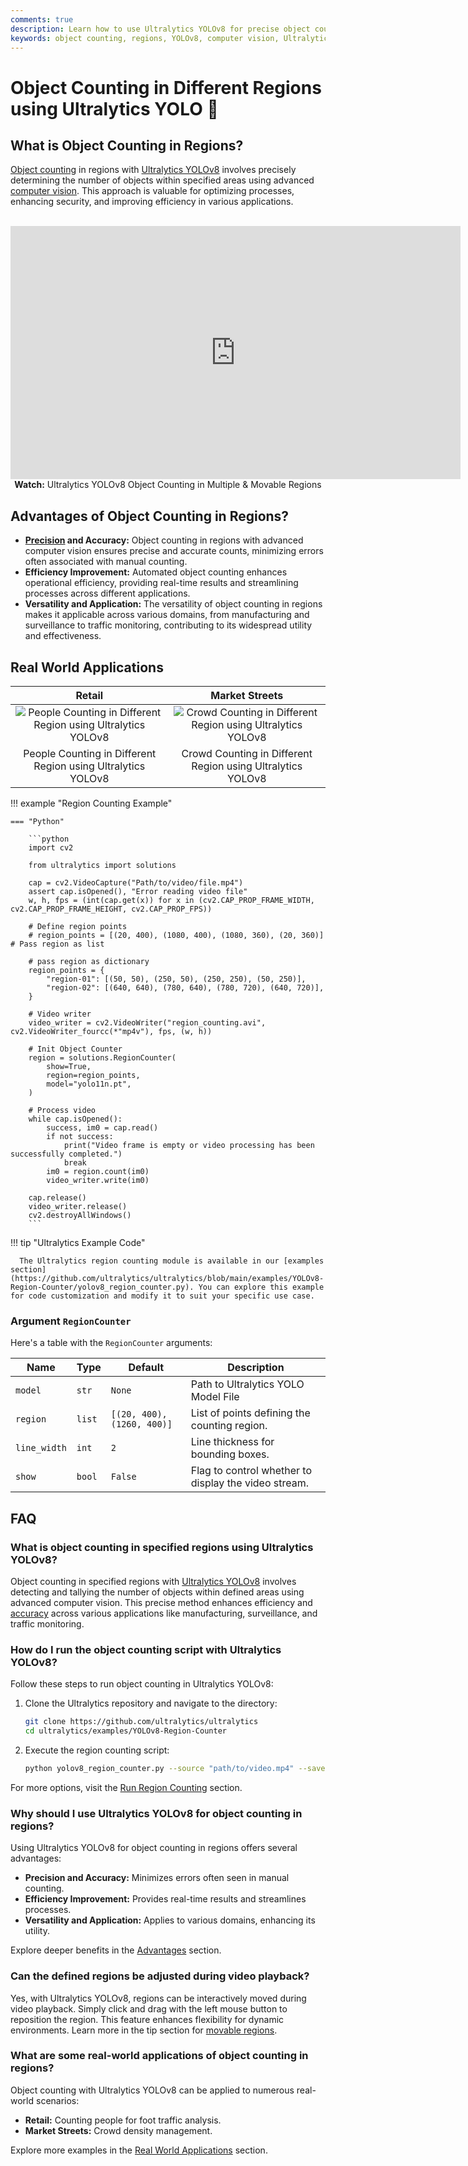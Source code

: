 ```yaml
---
comments: true
description: Learn how to use Ultralytics YOLOv8 for precise object counting in specified regions, enhancing efficiency across various applications.
keywords: object counting, regions, YOLOv8, computer vision, Ultralytics, efficiency, accuracy, automation, real-time, applications, surveillance, monitoring
---
```


# Object Counting in Different Regions using Ultralytics YOLO 🚀

## What is Object Counting in Regions?

[Object counting](../guides/object-counting.md) in regions with [Ultralytics YOLOv8](https://github.com/ultralytics/ultralytics/) involves precisely determining the number of objects within specified areas using advanced [computer vision](https://www.ultralytics.com/glossary/computer-vision-cv). This approach is valuable for optimizing processes, enhancing security, and improving efficiency in various applications.

<p align="center">
  <br>
  <iframe loading="lazy" width="720" height="405" src="https://www.youtube.com/embed/okItf1iHlV8"
    title="YouTube video player" frameborder="0"
    allow="accelerometer; autoplay; clipboard-write; encrypted-media; gyroscope; picture-in-picture; web-share"
    allowfullscreen>
  </iframe>
  <br>
  <strong>Watch:</strong> Ultralytics YOLOv8 Object Counting in Multiple & Movable Regions
</p>

## Advantages of Object Counting in Regions?

- **[Precision](https://www.ultralytics.com/glossary/precision) and Accuracy:** Object counting in regions with advanced computer vision ensures precise and accurate counts, minimizing errors often associated with manual counting.
- **Efficiency Improvement:** Automated object counting enhances operational efficiency, providing real-time results and streamlining processes across different applications.
- **Versatility and Application:** The versatility of object counting in regions makes it applicable across various domains, from manufacturing and surveillance to traffic monitoring, contributing to its widespread utility and effectiveness.

## Real World Applications

|                                                                                      Retail                                                                                       |                                                                                 Market Streets                                                                                  |
| :-------------------------------------------------------------------------------------------------------------------------------------------------------------------------------: | :-----------------------------------------------------------------------------------------------------------------------------------------------------------------------------: |
| ![People Counting in Different Region using Ultralytics YOLOv8](https://github.com/ultralytics/docs/releases/download/0/people-counting-different-region-ultralytics-yolov8.avif) | ![Crowd Counting in Different Region using Ultralytics YOLOv8](https://github.com/ultralytics/docs/releases/download/0/crowd-counting-different-region-ultralytics-yolov8.avif) |
|                                                           People Counting in Different Region using Ultralytics YOLOv8                                                            |                                                           Crowd Counting in Different Region using Ultralytics YOLOv8                                                           |

!!! example "Region Counting Example"

    === "Python"

        ```python
        import cv2

        from ultralytics import solutions

        cap = cv2.VideoCapture("Path/to/video/file.mp4")
        assert cap.isOpened(), "Error reading video file"
        w, h, fps = (int(cap.get(x)) for x in (cv2.CAP_PROP_FRAME_WIDTH, cv2.CAP_PROP_FRAME_HEIGHT, cv2.CAP_PROP_FPS))

        # Define region points
        # region_points = [(20, 400), (1080, 400), (1080, 360), (20, 360)] # Pass region as list

        # pass region as dictionary
        region_points = {
            "region-01": [(50, 50), (250, 50), (250, 250), (50, 250)],
            "region-02": [(640, 640), (780, 640), (780, 720), (640, 720)],
        }

        # Video writer
        video_writer = cv2.VideoWriter("region_counting.avi", cv2.VideoWriter_fourcc(*"mp4v"), fps, (w, h))

        # Init Object Counter
        region = solutions.RegionCounter(
            show=True,
            region=region_points,
            model="yolo11n.pt",
        )

        # Process video
        while cap.isOpened():
            success, im0 = cap.read()
            if not success:
                print("Video frame is empty or video processing has been successfully completed.")
                break
            im0 = region.count(im0)
            video_writer.write(im0)

        cap.release()
        video_writer.release()
        cv2.destroyAllWindows()
        ```

!!! tip "Ultralytics Example Code"

      The Ultralytics region counting module is available in our [examples section](https://github.com/ultralytics/ultralytics/blob/main/examples/YOLOv8-Region-Counter/yolov8_region_counter.py). You can explore this example for code customization and modify it to suit your specific use case.

### Argument `RegionCounter`

Here's a table with the `RegionCounter` arguments:

| Name         | Type   | Default                    | Description                                          |
| ------------ | ------ | -------------------------- | ---------------------------------------------------- |
| `model`      | `str`  | `None`                     | Path to Ultralytics YOLO Model File                  |
| `region`     | `list` | `[(20, 400), (1260, 400)]` | List of points defining the counting region.         |
| `line_width` | `int`  | `2`                        | Line thickness for bounding boxes.                   |
| `show`       | `bool` | `False`                    | Flag to control whether to display the video stream. |

## FAQ

### What is object counting in specified regions using Ultralytics YOLOv8?

Object counting in specified regions with [Ultralytics YOLOv8](https://github.com/ultralytics/ultralytics) involves detecting and tallying the number of objects within defined areas using advanced computer vision. This precise method enhances efficiency and [accuracy](https://www.ultralytics.com/glossary/accuracy) across various applications like manufacturing, surveillance, and traffic monitoring.

### How do I run the object counting script with Ultralytics YOLOv8?

Follow these steps to run object counting in Ultralytics YOLOv8:

1. Clone the Ultralytics repository and navigate to the directory:

    ```bash
    git clone https://github.com/ultralytics/ultralytics
    cd ultralytics/examples/YOLOv8-Region-Counter
    ```

2. Execute the region counting script:
    ```bash
    python yolov8_region_counter.py --source "path/to/video.mp4" --save-img
    ```

For more options, visit the [Run Region Counting](https://github.com/ultralytics/ultralytics/blob/main/examples/YOLOv8-Region-Counter/readme.md) section.

### Why should I use Ultralytics YOLOv8 for object counting in regions?

Using Ultralytics YOLOv8 for object counting in regions offers several advantages:

- **Precision and Accuracy:** Minimizes errors often seen in manual counting.
- **Efficiency Improvement:** Provides real-time results and streamlines processes.
- **Versatility and Application:** Applies to various domains, enhancing its utility.

Explore deeper benefits in the [Advantages](#advantages-of-object-counting-in-regions) section.

### Can the defined regions be adjusted during video playback?

Yes, with Ultralytics YOLOv8, regions can be interactively moved during video playback. Simply click and drag with the left mouse button to reposition the region. This feature enhances flexibility for dynamic environments. Learn more in the tip section for [movable regions](https://github.com/ultralytics/ultralytics/blob/33cdaa5782efb2bc2b5ede945771ba647882830d/examples/YOLOv8-Region-Counter/yolov8_region_counter.py#L39).

### What are some real-world applications of object counting in regions?

Object counting with Ultralytics YOLOv8 can be applied to numerous real-world scenarios:

- **Retail:** Counting people for foot traffic analysis.
- **Market Streets:** Crowd density management.

Explore more examples in the [Real World Applications](#real-world-applications) section.
